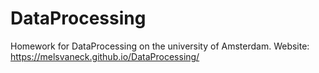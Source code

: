 # DataProcessing
Homework  for DataProcessing on the university of Amsterdam.
Website: https://melsvaneck.github.io/DataProcessing/
